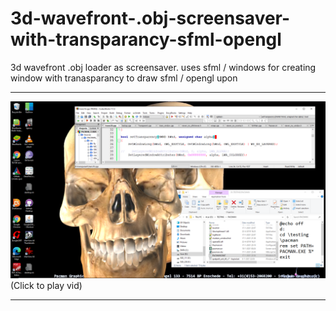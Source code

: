 # 3d-wavefront-.obj-screensaver-with-transparancy-sfml-opengl
3d wavefront .obj loader as screensaver. uses sfml / windows for creating window with tranasparancy to draw sfml / opengl upon

***
[![Demo CountPages alpha](https://github.com/HakkaTjakka/3d-wavefront-.obj-screensaver-with-transparancy-sfml-opengl/blob/main/Untitled.png)](https://www.youtube.com/embed/nHeCBMMrYIY)
(Click to play vid)
***
